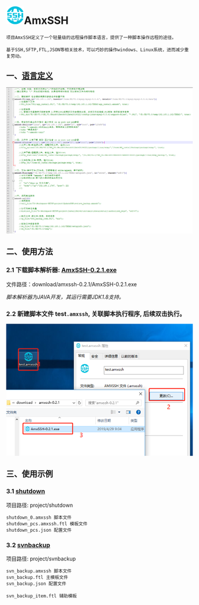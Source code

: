 # ![语言定义](images/amxssh.png "语言定义")AmxSSH 

```
项目AmxSSH定义了一个轻量级的远程操作脚本语言，提供了一种脚本操作远程的途径。

基于SSH,SFTP,FTL,JSON等相关技术，可以巧妙的操作windows、Linux系统，进而减少重复劳动。
```

## 一、[语言定义](amxssh/readme.md "语言定义")

![语言定义](images/amxssh_define.png "语言定义")


## 二、使用方法

### 2.1 下载脚本解析器: [AmxSSH-0.2.1.exe](download/amxssh-0.2.1/AmxSSH-0.2.1.exe "AmxSSH-0.2.1.exe")

文件路径：download/amxssh-0.2.1/AmxSSH-0.2.1.exe 

*脚本解析器为JAVA开发，其运行需要JDK1.8支持。*


### 2.2 新建脚本文件 test`.amxssh`, 关联脚本执行程序, 后续双击执行。
![语言定义](images/amxssh2exe.png "语言定义")


## 三、使用示例

### 3.1 [shutdown](project/shutdown/readme.md "批量关机")
项目路径: project/shutdown

```
shutdown_0.amxssh 脚本文件
shutdown_pcs.amxssh.ftl 模板文件
shutdown_pcs.json 配置文件
```

### 3.2 [svnbackup](project/svnbackup/readme.md "svn增量备份")
项目路径: project/svnbackup

```
svn_backup.amxssh 脚本文件
svn_backup.ftl 主模板文件
svn_backup.json 配置文件

svn_backup_item.ftl 辅助模板
```
